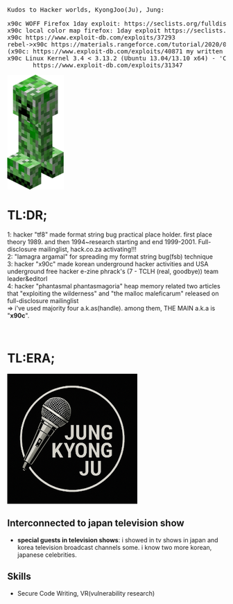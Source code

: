 <pre>
Kudos to Hacker worlds, KyongJoo(Ju), Jung:

x90c WOFF Firefox 1day exploit: https://seclists.org/fulldisclosure/2013/Aug/187
x90c local color map firefox: 1day exploit https://seclists.org/fulldisclosure/2013/Aug/188       
x90c https://www.exploit-db.com/exploits/37293
rebel->x90c https://materials.rangeforce.com/tutorial/2020/07/12/Chocobo-Root/ zeroday exploit
(x90c: https://www.exploit-db.com/exploits/40871 my written exploit oneshot code. it's not rebel's i upload it by his rebel id.(a.k.a) he and me elite hacker)
x90c Linux Kernel 3.4 < 3.13.2 (Ubuntu 13.04/13.10 x64) - 'CONFIG_X86_X32=y' Local Privilege Escalation (3):
       https://www.exploit-db.com/exploits/31347
</pre>
<img src="kripertotor.png"><br>
# TL:DR;
1: hacker "tf8" made format string bug practical place holder. first place theory 1989. and then 1994~research starting and end 1999-2001. Full-disclosure mailinglist, hack.co.za activating!!!<br>
2: "lamagra argamal" for spreading my format string bug(fsb) technique<br>
3: hacker "x90c" made korean underground hacker activities and USA underground free hacker e-zine phrack's (7 - TCLH (real, goodbye)) team leader&editorl<br>
4: hacker "phantasmal phantasmagoria" heap memory related two articles that "exploiting the wilderness" and "the malloc maleficarum"  released
on full-disclosure mailinglist<br>
=> i've used majority four a.k.as(handle). among them, THE MAIN a.k.a is "**x90c**".<br><br><br>
# TL:ERA;
<img src="singer.png" width=300 height=300><br>

## Interconnected to japan television show
- **special guests in television shows**: i showed in tv shows in japan and korea television broadcast channels some.
  i know two more korean, japanese celebrities.

## Skills
- Secure Code Writing, VR(vulnerability research)
